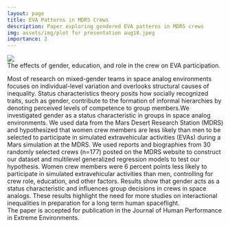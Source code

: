 ```yaml
---
layout: page
title: EVA Patterns in MDRS Crews
description: Paper exploring gendered EVA patterns in MDRS crews
img: assets/img/plot for presentation aug18.jpeg
importance: 2
---
```


<div class="row mt-3">
    <div class="col-sm mt-3 mt-md-0">
        <img class="img-fluid rounded z-depth-1" src="{{ site.baseurl }}/assets/img/plot for presentation aug18.jpeg">
    </div>
</div>
<div class="caption">
    The effects of gender, education, and role in the crew on EVA participation.
</div>

Most of research on mixed-gender teams in space analog environments focuses on individual-level variation and overlooks structural causes of inequality. Status characteristics theory posits how socially recognized traits, such as gender, contribute to the formation of informal hierarchies by denoting perceived levels of competence to group members.We investigated gender as a status characteristic in groups in space analog environments. We used data from the Mars Desert Research Station (MDRS) and hypothesized that women crew members are less likely than men to be selected to participate in simulated extravehicular activities (EVAs) during a Mars simulation at the MDRS. We used reports and biographies from 30 randomly selected crews (n=177) posted on the MDRS website to construct our dataset and multilevel generalized regression models to test our hypothesis. Women crew members were 6 percent points less likely to participate in simulated extravehicular activities than men, controlling for crew role, education, and other factors. Results show that gender acts as a status characteristic and influences group decisions in crews in space analogs. These results highlight the need for more studies on interactional inequalities in preparation for a long term human spaceflight.  
The paper is accepted for publication in the Journal of Human Performance in Extreme Environments.